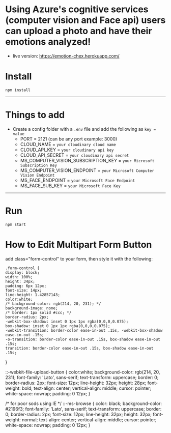 # Using Azure's cognitive services (computer vision and Face api) users can upload a photo and have their emotions analyzed!
  - live version: https://emotion-chex.herokuapp.com/


# Install

`npm install`

---

# Things to add

- Create a config folder with a `.env` file and add the following as `key = value`
  - PORT = 2121 (can be any port example: 3000)
  - CLOUD_NAME = `your cloudinary cloud name`
  - CLOUD_API_KEY = `your cloudinary api key`
  - CLOUD_API_SECRET = `your cloudinary api secret`
  - MS_COMPUTER_VISION_SUBSCRIPTION_KEY = `your Microsoft Subscription Key`
  - MS_COMPUTER_VISION_ENDPOINT = `your Microsoft Computer Vision Endpoint`
  - MS_FACE_ENDPOINT = `your Microsoft Face Endpoint`
  - MS_FACE_SUB_KEY = `your Microsoft Face Key`

---

# Run

`npm start`

# How to Edit Multipart Form Button

  add class="form-control" to your form, then style it with the following:

    .form-control {
    display: block;
    width: 100%;
    height: 34px;
    padding: 6px 12px;
    font-size: 14px;
    line-height: 1.42857143;
    color:white;
    /* background-color: rgb(214, 20, 231); */
    background-image: none;
    /* border: 1px solid #ccc; */
    border-radius: 2px;
    -webkit-box-shadow: inset 0 1px 1px rgba(0,0,0,0.075);
    box-shadow: inset 0 1px 1px rgba(0,0,0,0.075);
    -webkit-transition: border-color ease-in-out .15s, -webkit-box-shadow ease-in-out .15s;
    -o-transition: border-color ease-in-out .15s, box-shadow ease-in-out .15s;
    transition: border-color ease-in-out .15s, box-shadow ease-in-out .15s;
}


::-webkit-file-upload-button {
  color:white;
  background-color: rgb(214, 20, 231);
  font-family: 'Lato', sans-serif;
  text-transform: uppercase;
  border: 0;
  border-radius: 2px;
  font-size: 12px;
  line-height: 32px;
  height: 28px;
  font-weight: bold;
  text-align: center;
  vertical-align: middle;
  cursor: pointer;
  white-space: nowrap;
  padding: 0 12px;
}

/* for poor sods using IE */
::-ms-browse {
color: black;
  background-color: #2196f3;
  font-family: 'Lato', sans-serif;
  text-transform: uppercase;
  border: 0;
  border-radius: 2px;
  font-size: 12px;
  line-height: 32px;
  height: 32px;
  font-weight: normal;
  text-align: center;
  vertical-align: middle;
  cursor: pointer;
  white-space: nowrap;
  padding: 0 12px;
}
